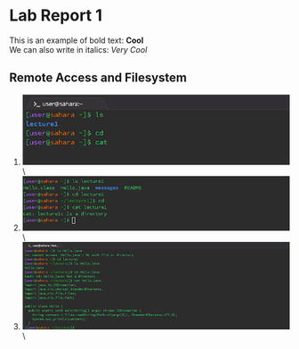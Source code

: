 # Lab Report 1 
This is an example of bold text: **Cool**\
We can also write in italics:  _Very Cool_ 
## Remote Access and Filesystem
1.  ![Image](https://github.com/rickrodness/cse15l-lab-reports/blob/main/CS15L_1.png) \ 
2.  ![Image](https://github.com/rickrodness/cse15l-lab-reports/blob/main/CS15L_2.png) \ 
3.  ![Image](https://github.com/rickrodness/cse15l-lab-reports/blob/main/CS15L_3.png) \



   
